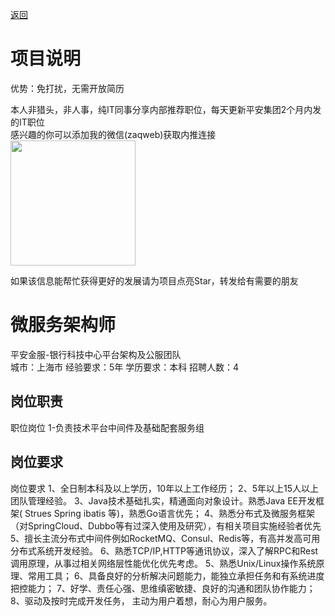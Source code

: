 [返回](../../)

# 项目说明

优势：免打扰，无需开放简历

本人非猎头，非人事，纯IT同事分享内部推荐职位，每天更新平安集团2个月内发的IT职位  
感兴趣的你可以添加我的微信(zaqweb)获取内推连接  
<img src="https://github.com/zaqweb/PA-IT-JOBS/blob/master/WechatICode.jpeg"  height="200" width="200">

如果该信息能帮忙获得更好的发展请为项目点亮Star，转发给有需要的朋友

# 微服务架构师
平安金服-银行科技中心平台架构及公服团队  
城市：上海市 经验要求：5年 学历要求：本科  招聘人数：4

## 岗位职责
职位岗位
1-负责技术平台中间件及基础配套服务组

## 岗位要求
岗位要求
1、全日制本科及以上学历，10年以上工作经历；
2、5年以上15人以上团队管理经验。
3、Java技术基础扎实，精通面向对象设计。熟悉Java EE开发框架( Strues Spring ibatis 等)，熟悉Go语言优先；
4、熟悉分布式及微服务框架（对SpringCloud、Dubbo等有过深入使用及研究），有相关项目实施经验者优先
5、擅长主流分布式中间件例如RocketMQ、Consul、Redis等，有高并发高可用分布式系统开发经验。
6、熟悉TCP/IP,HTTP等通讯协议，深入了解RPC和Rest调用原理，从事过相关网络层性能优化优先考虑。
5、熟悉Unix/Linux操作系统原理、常用工具；
6、具备良好的分析解决问题能力，能独立承担任务和有系统进度把控能力；
7、好学、责任心强、思维缜密敏捷、良好的沟通和团队协作能力；
8、驱动及按时完成开发任务， 主动为用户着想，耐心为用户服务。




